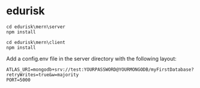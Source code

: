 # edurisk

```
cd edurisk\mern\server
npm install

cd edurisk\mern\client
npm install
```

Add a config.env file in the server directory with the following layout:

```
ATLAS_URI=mongodb+srv://test:YOURPASSWORD@YOURMONGODB/myFirstDatabase?retryWrites=true&w=majority
PORT=5000
```
